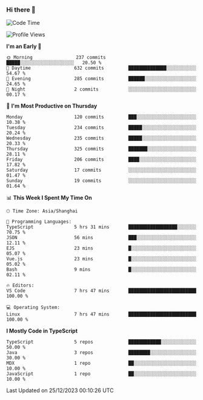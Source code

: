 ### Hi there 👋

<!--
**waynelwz/waynelwz** is a ✨ _special_ ✨ repository because its `README.md` (this file) appears on your GitHub profile.

Here are some ideas to get you started:

- 🔭 I’m currently working on ...
- 🌱 I’m currently learning ...
- 👯 I’m looking to collaborate on ...
- 🤔 I’m looking for help with ...
- 💬 Ask me about ...
- 📫 How to reach me: ...
- 😄 Pronouns: ...
- ⚡ Fun fact: ...
-->

<!--START_SECTION:waka-->
![Code Time](http://img.shields.io/badge/Code%20Time-2%2C247%20hrs%2042%20mins-blue)

![Profile Views](http://img.shields.io/badge/Profile%20Views-0-blue)

**I'm an Early 🐤** 

```text
🌞 Morning                237 commits         █████░░░░░░░░░░░░░░░░░░░░   20.50 % 
🌆 Daytime                632 commits         ██████████████░░░░░░░░░░░   54.67 % 
🌃 Evening                285 commits         ██████░░░░░░░░░░░░░░░░░░░   24.65 % 
🌙 Night                  2 commits           ░░░░░░░░░░░░░░░░░░░░░░░░░   00.17 % 
```
📅 **I'm Most Productive on Thursday** 

```text
Monday                   120 commits         ███░░░░░░░░░░░░░░░░░░░░░░   10.38 % 
Tuesday                  234 commits         █████░░░░░░░░░░░░░░░░░░░░   20.24 % 
Wednesday                235 commits         █████░░░░░░░░░░░░░░░░░░░░   20.33 % 
Thursday                 325 commits         ███████░░░░░░░░░░░░░░░░░░   28.11 % 
Friday                   206 commits         ████░░░░░░░░░░░░░░░░░░░░░   17.82 % 
Saturday                 17 commits          ░░░░░░░░░░░░░░░░░░░░░░░░░   01.47 % 
Sunday                   19 commits          ░░░░░░░░░░░░░░░░░░░░░░░░░   01.64 % 
```


📊 **This Week I Spent My Time On** 

```text
🕑︎ Time Zone: Asia/Shanghai

💬 Programming Languages: 
TypeScript               5 hrs 31 mins       ██████████████████░░░░░░░   70.75 % 
JSON                     56 mins             ███░░░░░░░░░░░░░░░░░░░░░░   12.11 % 
EJS                      23 mins             █░░░░░░░░░░░░░░░░░░░░░░░░   05.07 % 
Vue.js                   23 mins             █░░░░░░░░░░░░░░░░░░░░░░░░   05.02 % 
Bash                     9 mins              █░░░░░░░░░░░░░░░░░░░░░░░░   02.11 % 

🔥 Editors: 
VS Code                  7 hrs 47 mins       █████████████████████████   100.00 % 

💻 Operating System: 
Linux                    7 hrs 47 mins       █████████████████████████   100.00 % 
```

**I Mostly Code in TypeScript** 

```text
TypeScript               5 repos             ████████████░░░░░░░░░░░░░   50.00 % 
Java                     3 repos             ████████░░░░░░░░░░░░░░░░░   30.00 % 
MDX                      1 repo              ██░░░░░░░░░░░░░░░░░░░░░░░   10.00 % 
JavaScript               1 repo              ██░░░░░░░░░░░░░░░░░░░░░░░   10.00 % 
```




 Last Updated on 25/12/2023 00:10:26 UTC
<!--END_SECTION:waka-->
